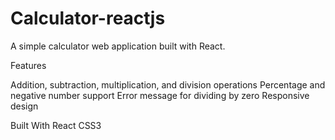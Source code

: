 # Calculator-reactjs

A simple calculator web application built with React.



Features


Addition, subtraction, multiplication, and division operations
Percentage and negative number support
Error message for dividing by zero
Responsive design

Built With
React
CSS3

